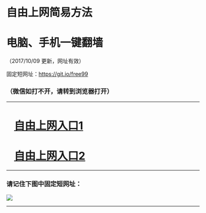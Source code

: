 ﻿# 自由上网简易方法

# 电脑、手机一键翻墙

（2017/10/09 更新，网址有效）

固定短网址：https://git.io/free99

### （微信如打不开，请转到浏览器打开）


***





# &nbsp;&nbsp; <a href="http://ft2577914821.fwq-tz-1001.info/fwqtz01.html?t=10090017119 " target="_blank">自由上网入口1</a>
# &nbsp;&nbsp; <a href="http://ft2138727791.fwq-tz-1002.info/fwqtz02.html?t=100900112077 " target="_blank">自由上网入口2</a>
***

### 请记住下图中固定短网址：

<img src="https://s3-us-west-2.amazonaws.com/fwq-1001/yjfq-20170905okok.png" /> 


***

